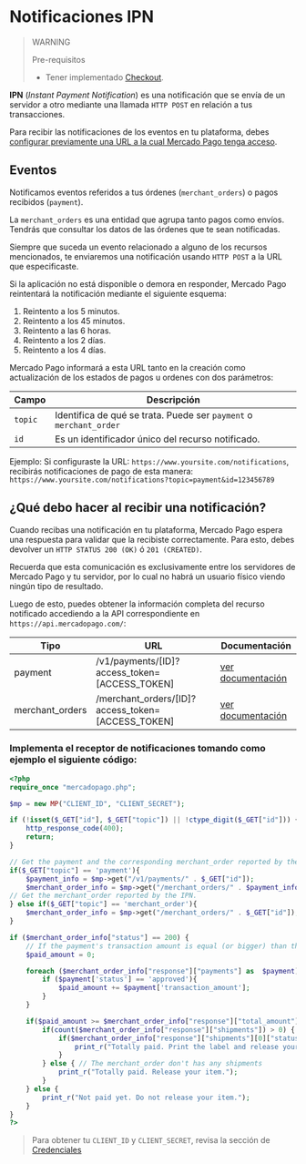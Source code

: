 # Notificaciones IPN

> WARNING
>
> Pre-requisitos
>
> * Tener implementado [Checkout](/guides/payments/web-checkout/introduction.es.md).

**IPN** (_Instant Payment Notification_) es una notificación que se envía de un servidor a otro mediante una llamada `HTTP POST` en relación a tus transacciones.

Para recibir las notificaciones de los eventos en tu plataforma, debes [configurar previamente una URL a la cual Mercado Pago tenga acceso](https://www.mercadopago.com.ar/herramientas/notificaciones).


## Eventos

Notificamos eventos referidos a tus órdenes (`merchant_orders`) o pagos recibidos (`payment`).

La `merchant_orders` es una entidad que agrupa tanto pagos como envíos. Tendrás que consultar los datos de las órdenes que te sean notificadas.

Siempre que suceda un evento relacionado a alguno de los recursos mencionados, te enviaremos una notificación usando `HTTP POST` a la URL que especificaste.

Si la aplicación no está disponible o demora en responder, Mercado Pago reintentará la notificación mediante el siguiente esquema:

1. Reintento a los 5 minutos.
2. Reintento a los 45 minutos.
3. Reintento a las 6 horas.
4. Reintento a los 2 días.
5. Reintento a los 4 días.

Mercado Pago informará a esta URL tanto en la creación como actualización de los estados de pagos u ordenes con dos parámetros:

| Campo 		| Descripción 				 |
| ---- 		| ---- 				 |
| `topic` | Identifica de qué se trata. Puede ser `payment` o `merchant_order ` |
| `id` | Es un identificador único del recurso notificado. |


Ejemplo: Si configuraste la URL: `https://www.yoursite.com/notifications`, recibirás notificaciones de pago de esta manera: `https://www.yoursite.com/notifications?topic=payment&id=123456789`

## ¿Qué debo hacer al recibir una notificación?

Cuando recibas una notificación en tu plataforma, Mercado Pago espera una respuesta para validar que la recibiste correctamente. Para esto, debes devolver un `HTTP STATUS 200 (OK)` ó `201 (CREATED)`.

Recuerda que esta comunicación es exclusivamente entre los servidores de Mercado Pago y tu servidor, por lo cual no habrá un usuario físico viendo ningún tipo de resultado.

Luego de esto, puedes obtener la información completa del recurso notificado accediendo a la API correspondiente en `https://api.mercadopago.com/`:

Tipo               | URL                                                         | Documentación
------------------ | ----------------------------------------------------------- | --------------------
payment            | /v1/payments/[ID]?access\_token=[ACCESS\_TOKEN] | [ver documentación](/reference/payments/_payments_id/get/)
merchant_orders    | /merchant\_orders/[ID]?access\_token=[ACCESS\_TOKEN]           | [ver documentación](/reference/merchant_orders/_merchant_orders_id/get/)

### Implementa el receptor de notificaciones tomando como ejemplo el siguiente código:

```php
<?php
require_once "mercadopago.php";

$mp = new MP("CLIENT_ID", "CLIENT_SECRET");

if (!isset($_GET["id"], $_GET["topic"]) || !ctype_digit($_GET["id"])) {
	http_response_code(400);
	return;
}

// Get the payment and the corresponding merchant_order reported by the IPN.
if($_GET["topic"] == 'payment'){
	$payment_info = $mp->get("/v1/payments/" . $_GET["id"]);
	$merchant_order_info = $mp->get("/merchant_orders/" . $payment_info["response"]["order"]["id"]);
// Get the merchant_order reported by the IPN.
} else if($_GET["topic"] == 'merchant_order'){
	$merchant_order_info = $mp->get("/merchant_orders/" . $_GET["id"]);
}

if ($merchant_order_info["status"] == 200) {
	// If the payment's transaction amount is equal (or bigger) than the merchant_order's amount you can release your items
	$paid_amount = 0;

	foreach ($merchant_order_info["response"]["payments"] as  $payment) {
		if ($payment['status'] == 'approved'){
			$paid_amount += $payment['transaction_amount'];
		}
	}

	if($paid_amount >= $merchant_order_info["response"]["total_amount"]){
		if(count($merchant_order_info["response"]["shipments"]) > 0) { // The merchant_order has shipments
			if($merchant_order_info["response"]["shipments"][0]["status"] == "ready_to_ship"){
				print_r("Totally paid. Print the label and release your item.");
			}
		} else { // The merchant_order don't has any shipments
			print_r("Totally paid. Release your item.");
		}
	} else {
		print_r("Not paid yet. Do not release your item.");
	}
}
?>
```

> Para obtener tu `CLIENT_ID` y `CLIENT_SECRET`, revisa la sección de [Credenciales](https://www.mercadopago.com.ar/account/credentials?type=basic)
